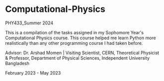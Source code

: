 # Computational-Physics
PHY433_Summer 2024

This is a compilation of the tasks assigned in my Sophomore Year's Computational Physics course. This course helped me learn Python more realistically than any other programming course I had taken before. 

Advisor: Dr. Arshad Momen | Visiting Scientist, CERN, Theoretical Physicist & Professor, Department of Physical Sciences, Independent University Bangladesh

February 2023 - May 2023 
